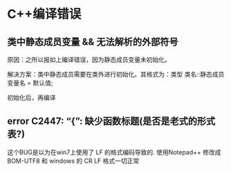# C++编译错误

## 类中静态成员变量 && 无法解析的外部符号 ##

原因：之所以报如上编译错误，因为静态成员变量未初始化。

解决方案：类中静态成员需要在类外进行初始化。其格式为：类型 类名::静态成员变量名 = 默认值;

初始化后，再编译

## error C2447: “{”: 缺少函数标题(是否是老式的形式表?) ##

这个BUG是以为在win7上使用了 LF 的格式编码导致的.   使用Notepad++ 修改成 BOM-UTF8 和  windows 的 CR LF 格式一切正常
